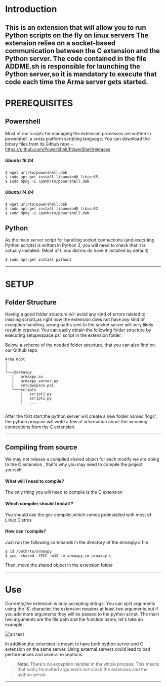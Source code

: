 # Introduction
This is an extension that will allow you to run Python scripts on the fly on linux servers
The extension relies on a socket-based communication between the C extension and the Python server.
The code contained in the file ADDME.sh is responsible for launching the Python server,so it is mandatory to execute that code each time the Arma server gets started.
----------
# <i class="icon-download"></i> PREREQUISITES 

## Powershell
Most of our scripts for managing the extension processes are written in powershell, a cross platform scripting language.
You can download the binary files from its Github repo - https://github.com/PowerShell/PowerShell/releases

##### Ubuntu 16.04

    $ wget url/to/powershell.deb
    $ sudo apt-get install libunwind8 libicu55
    $ sudo dpkg -i /path/to/powershell.deb
     
    
##### Ubuntu 14.04

    $ wget url/to/powershell.deb
    $ sudo apt-get install libunwind8 libicu52
    $ sudo dpkg -i /path/to/powershell.deb
    

## Python
As the main server script for handling socket connections (and executing Python scripts) is written in Python 3, you will need to check that it is actually installed.
(Most of Linux distros do have it installed by default)


    $ sudo apt-get install python3


----------

# <i class="icon-play"></i> SETUP






## <i class="icon-folder"></i> Folder Structure

Having a good folder structure will avoid any kind of errors related to missing scripts,as right now the extension does not have any kind of exception handling, wrong paths sent to the socket server will very likely result in crashes.
You can easily obtain the following folder structure by executing setupwspace.ps1 script in the extension folder.

Below, a scheme of the needed folder structure, that you can also find on our Github repo:
```
Arma Root
│     
│
└───@armaxpy
   │   armaxpy.so
   │   armaxpy_server.py  
   │   setupwspace.ps1
   └───scripts
       │   script1.py
       │   script2.py
       │   ...
 
```
After the first start,the python server will create a new folder named 'logs', the python program will write a few of information about the incoming connections from the C extension.


----------


## <i class="icon-code"></i> Compiling from source


We may not release a compiled shared object for each modify we are doing to the C extension , that's why you may need to compile the project yourself.

#### What will I need to compile?

The only thing you will need to compile is the C extension

#### Which compiler should I install ?

You should use the gcc compiler,which comes preinstalled with most of Linux Distros

#### How can I compile?

Just run the following commands in the directory of the armaxpy.c file

    $ cd /path/to/armaxpy
    $ gcc -shared -fPIC -m32 -o armaxpy.so armaxpy.c
Then, move the shared object in the extension folder 

---------------------



# <i class="icon-info-circled"></i> Use

Currently,the extension is only accepting strings.
You can split arguments using the '&' character, the extension requires at least two arguments,but if you add more arguments they will be passed to the python script. The main two arguments are the file path and the function name, let's take an example:

![alt text](http://i.imgur.com/sapN5LR.png)

In addition,the extension is meant to have both python server and C extension on the same server.
Using external servers could lead to bad performances and several exceptions.

> **Note:** There's no exception handler in the whole process. This means that badly formatted arguments will crash the extension and the python server.

----------

